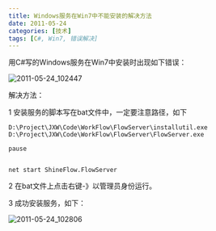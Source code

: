 ```yaml
---
title: Windows服务在Win7中不能安装的解决方法
date: 2011-05-24
categories: [技术]
tags: [C#, Win7, 错误解决]
---
```


用C#写的Windows服务在Win7中安装时出现如下错误：

![2011-05-24_102447](https://cdn.jsdelivr.net/gh/oec2003/hblog-images/img/202201290648137.png)

解决方法：

1 安装服务的脚本写在bat文件中，一定要注意路径，如下

```
D:\Project\JXW\Code\WorkFlow\FlowServer\installutil.exe  D:\Project\JXW\Code\WorkFlow\FlowServer\FlowServer.exe

pause


net start ShineFlow.FlowServer
```

2 在bat文件上点击右键-》以管理员身份运行。

3 成功安装服务，如下：

![2011-05-24_102806](https://cdn.jsdelivr.net/gh/oec2003/hblog-images/img/202201290649864.png)

